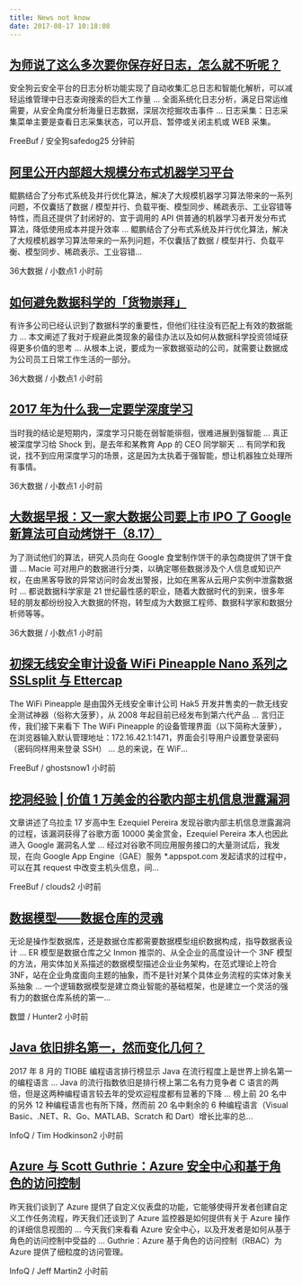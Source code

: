 ```yaml
---
title: News not know
date: 2017-08-17 10:18:08
---
```

[为师说了这么多次要你保存好日志，怎么就不听呢？](http://www.freebuf.com/company-information/144481.html)
-----------------

安全狗云安全平台的日志分析功能实现了自动收集汇总日志和智能化解析，可以减轻运维管理中日志查询搜索的巨大工作量 ... 全面系统化日志分析，满足日常运维需要，从安全角度分析海量日志数据，深层次挖掘攻击事件 ... 日志采集：日志采集菜单主要是查看日志采集状态，可以开启、暂停或关闭主机或 WEB 采集。

FreeBuf / 安全狗safedog25 分钟前

[阿里公开内部超大规模分布式机器学习平台](http://www.36dsj.com/archives/92983)
-----------------

鲲鹏结合了分布式系统及并行优化算法，解决了大规模机器学习算法带来的一系列问题，不仅囊括了数据 / 模型并行、负载平衡、模型同步、稀疏表示、工业容错等特性，而且还提供了封闭好的、宜于调用的 API 供普通的机器学习者开发分布式算法，降低使用成本并提升效率 ... 鲲鹏结合了分布式系统及并行优化算法，解决了大规模机器学习算法带来的一系列问题，不仅囊括了数据 / 模型并行、负载平衡、模型同步、稀疏表示、工业容错...

36大数据 / 小数点1 小时前

[如何避免数据科学的「货物崇拜」](http://www.36dsj.com/archives/92839)
-----------------

有许多公司已经认识到了数据科学的重要性，但他们往往没有匹配上有效的数据能力 ... 本文阐述了我对于规避此类现象的最佳办法以及如何从数据科学投资领域获得更多价值的思考 ... 从根本上说，要成为一家数据驱动的公司，就需要让数据成为公司员工日常工作生活的一部分。

36大数据 / 小数点1 小时前

[2017 年为什么我一定要学深度学习](http://www.36dsj.com/archives/92923)
-----------------

当时我的结论是短期内，深度学习只能在弱智能徘徊，很难进展到强智能 ... 真正被深度学习给 Shock 到，是去年和某教育 App 的 CEO 同学聊天 ... 有同学和我说，找不到应用深度学习的场景，这是因为太执着于强智能，想让机器独立处理所有事情。

36大数据 / 小数点1 小时前

[大数据早报：又一家大数据公司要上市 IPO 了 Google 新算法可自动烤饼干（8.17）](http://www.36dsj.com/archives/92928)
-----------------

为了测试他们的算法，研究人员向在 Google 食堂制作饼干的承包商提供了饼干食谱 ... Macie 可对用户的数据进行分类，以确定哪些数据涉及个人信息或知识产权，在由黑客导致的异常访问时会发出警报，比如在黑客从云用户实例中泄露数据时 ... 都说数据科学家是 21 世纪最性感的职业，随着大数据时代的到来，很多年轻的朋友都纷纷投入大数据的怀抱，转型成为大数据工程师、数据科学家和数据分析师等等。

36大数据 / 小数点1 小时前

[初探无线安全审计设备 WiFi Pineapple Nano 系列之 SSLsplit 与 Ettercap](http://www.freebuf.com/sectool/144184.html)
-----------------

The WiFi Pineapple 是由国外无线安全审计公司 Hak5 开发并售卖的一款无线安全测试神器（俗称大菠萝），从 2008 年起目前已经发布到第六代产品 ... 言归正传，我们接下来看下 The WiFi Pineapple 的设备管理界面（以下简称大菠萝），在浏览器输入默认管理地址：172.16.42.1:1471，界面会引导用户设置登录密码（密码同样用来登录 SSH） ... 总的来说，在 WiF...

FreeBuf / ghostsnow1 小时前

[挖洞经验 | 价值 1 万美金的谷歌内部主机信息泄露漏洞](http://www.freebuf.com/vuls/143959.html)
-----------------

文章讲述了乌拉圭 17 岁高中生 Ezequiel Pereira 发现谷歌内部主机信息泄露漏洞的过程，该漏洞获得了谷歌方面 10000 美金赏金，Ezequiel Pereira 本人也因此进入 Google 漏洞名人堂 ... 经过对谷歌不同应用服务接口的大量测试后，我发现，在向 Google App Engine（GAE）服务 *.appspot.com 发起请求的过程中，可以在其 request 中改变主机头信息，间...

FreeBuf / clouds2 小时前

[数据模型——数据仓库的灵魂](http://dataunion.org/30678.html)
-----------------

无论是操作型数据库，还是数据仓库都需要数据模型组织数据构成，指导数据表设计 ... ER 模型是数据仓库之父 Inmon 推崇的、从全企业的高度设计一个 3NF 模型的方法，用实体加关系描述的数据模型描述企业业务架构，在范式理论上符合 3NF，站在企业角度面向主题的抽象，而不是针对某个具体业务流程的实体对象关系抽象 ... 一个逻辑数据模型是建立商业智能的基础框架，也是建立一个灵活的强有力的数据仓库系统的第一...

数盟 / Hunter2 小时前

[Java 依旧排名第一，然而变化几何？](http://www.infoq.com/cn/news/2017/08/Java-Still-One-Tiobe?utm_campaign=infoq_content&utm_source=infoq&utm_medium=feed&utm_term=global)
-----------------

2017 年 8 月的 TIOBE 编程语言排行榜显示 Java 在流行程度上是世界上排名第一的编程语言 ... Java 的流行指数依旧是排行榜上第二名有力竞争者 C 语言的两倍，但是这两种编程语言较去年的受欢迎程度都有显著的下降 ... 榜上前 20 名中的另外 12 种编程语言也有所下降，然而前 20 名中剩余的 6 种编程语言（Visual Basic、.NET、R、Go、MATLAB、Scratch 和 Dart）增长比率的总...

InfoQ / Tim Hodkinson2 小时前

[Azure 与 Scott Guthrie：Azure 安全中心和基于角色的访问控制](http://www.infoq.com/cn/news/2017/08/azure-security-rbc?utm_campaign=infoq_content&utm_source=infoq&utm_medium=feed&utm_term=global)
-----------------

昨天我们谈到了 Azure 提供了自定义仪表盘的功能，它能够使得开发者创建自定义工作任务流程，昨天我们还谈到了 Azure 监控器是如何提供有关于 Azure 操作的详细信息视图的 ... 今天我们来看看 Azure 安全中心，以及开发者是如何从基于角色的访问控制中受益的 ... Guthrie：Azure 基于角色的访问控制（RBAC）为 Azure 提供了细粒度的访问管理。

InfoQ / Jeff Martin2 小时前

